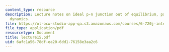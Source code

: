 ```yaml
---
content_type: resource
description: Lecture notes on ideal p-n junction out of equilibrium, parasitics, and
  dynamics.
file: https://ol-ocw-studio-app-qa.s3.amazonaws.com/courses/6-720j-integrated-microelectronic-devices-spring-2007/6afc1a5678dfea206dd176158e3aa2c6_lecture15.pdf
file_type: application/pdf
resourcetype: Document
title: lecture15.pdf
uid: 6afc1a56-78df-ea20-6dd1-76158e3aa2c6
---
```


